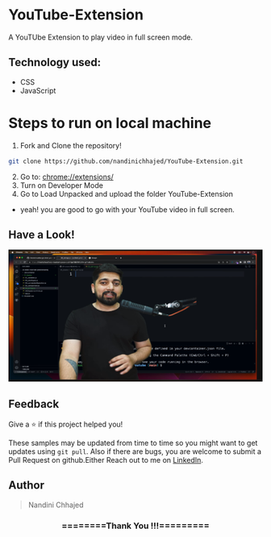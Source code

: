 # YouTube-Extension

A YouTUbe Extension to play video in full screen mode.

## Technology used:
- CSS
- JavaScript

# Steps to run on local machine
1. Fork and Clone the repository!
```bash
git clone https://github.com/nandinichhajed/YouTube-Extension.git
```
2. Go to: [chrome://extensions/](https://chrome://extensions/)
3. Turn on Developer Mode
4. Go to Load Unpacked and upload the folder YouTube-Extension
- yeah! you are good to go with your YouTube video in full screen.

## Have a Look!
![image](https://github.com/nandinichhajed/YouTube-Extension/blob/main/Images/final.png)

## Feedback

Give a ⭐️ if this project helped you!

These samples may be updated from time to time so you might want to get updates
using `git pull`. Also if there are bugs, you are welcome to submit
a Pull Request on github.Either
Reach out to me on [LinkedIn](https://linkedin.com/in/nandinichhajed).

<h2>Author</h2>
<blockquote>
  Nandini Chhajed<br>
</blockquote>

<div align="center">
    <h3>========Thank You !!!=========</h3>
</div>
